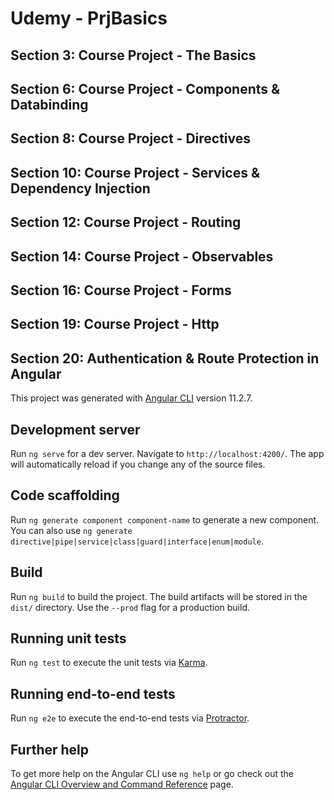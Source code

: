 # Udemy - PrjBasics
## Section 3: Course Project - The Basics
## Section 6: Course Project - Components & Databinding
## Section 8: Course Project - Directives
## Section 10: Course Project - Services & Dependency Injection
## Section 12: Course Project - Routing
## Section 14: Course Project - Observables
## Section 16: Course Project - Forms
## Section 19: Course Project - Http
## Section 20: Authentication & Route Protection in Angular



This project was generated with [Angular CLI](https://github.com/angular/angular-cli) version 11.2.7.

## Development server

Run `ng serve` for a dev server. Navigate to `http://localhost:4200/`. The app will automatically reload if you change any of the source files.

## Code scaffolding

Run `ng generate component component-name` to generate a new component. You can also use `ng generate directive|pipe|service|class|guard|interface|enum|module`.

## Build

Run `ng build` to build the project. The build artifacts will be stored in the `dist/` directory. Use the `--prod` flag for a production build.

## Running unit tests

Run `ng test` to execute the unit tests via [Karma](https://karma-runner.github.io).

## Running end-to-end tests

Run `ng e2e` to execute the end-to-end tests via [Protractor](http://www.protractortest.org/).

## Further help

To get more help on the Angular CLI use `ng help` or go check out the [Angular CLI Overview and Command Reference](https://angular.io/cli) page.

